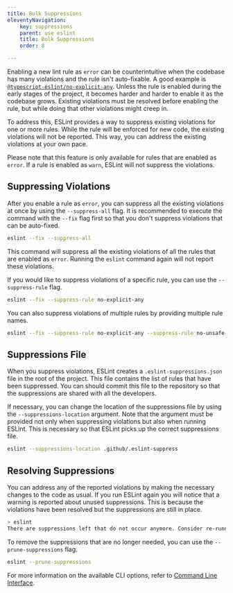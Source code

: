 ```yaml
---
title: Bulk Suppressions
eleventyNavigation:
    key: suppressions
    parent: use eslint
    title: Bulk Suppressions
    order: 8

---
```


Enabling a new lint rule as `error` can be counterintuitive when the codebase has many violations and the rule isn't auto-fixable. A good example is [`@typescript-eslint/no-explicit-any`](https://typescript-eslint.io/rules/no-explicit-any/). Unless the rule is enabled during the early stages of the project, it becomes harder and harder to enable it as the codebase grows. Existing violations must be resolved before enabling the rule, but while doing that other violations might creep in.

To address this, ESLint provides a way to suppress existing violations for one or more rules. While the rule will be enforced for new code, the existing violations will not be reported. This way, you can address the existing violations at your own pace.

Please note that this feature is only available for rules that are enabled as `error`. If a rule is enabled as `warn`, ESLint will not suppress the violations.

## Suppressing Violations

After you enable a rule as `error`, you can suppress all the existing violations at once by using the `--suppress-all` flag. It is recommended to execute the command with the `--fix` flag first so that you don't suppress violations that can be auto-fixed.

```bash
eslint --fix --suppress-all
```

This command will suppress all the existing violations of all the rules that are enabled as `error`. Running the `eslint` command again will not report these violations.

If you would like to suppress violations of a specific rule, you can use the `--suppress-rule` flag.

```bash
eslint --fix --suppress-rule no-explicit-any
```

You can also suppress violations of multiple rules by providing multiple rule names.

```bash
eslint --fix --suppress-rule no-explicit-any --suppress-rule no-unsafe-assignment
```

## Suppressions File

When you suppress violations, ESLint creates a `.eslint-suppressions.json` file in the root of the project. This file contains the list of rules that have been suppressed. You can should commit this file to the repository so that the suppressions are shared with all the developers.

If necessary, you can change the location of the suppressions file by using the `--suppressions-location` argument. Note that the argument must be provided not only when suppressing violations but also when running ESLint. This is necessary so that ESLint picks up the correct suppressions file.

```bash
eslint --suppressions-location .github/.eslint-suppress
```

## Resolving Suppressions

You can address any of the reported violations by making the necessary changes to the code as usual. If you run ESLint again you will notice that a warning is reported about unused suppressions. This is because the violations have been resolved but the suppressions are still in place.

```bash
> eslint
There are suppressions left that do not occur anymore. Consider re-running the command with `--prune-suppressions`.
```

To remove the suppressions that are no longer needed, you can use the `--prune-suppressions` flag.

```bash
eslint --prune-suppressions
```

For more information on the available CLI options, refer to [Command Line Interface](./command-line-interface).
